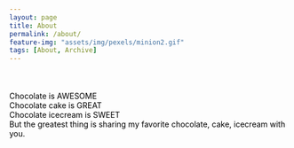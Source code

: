 ```yaml
---
layout: page
title: About
permalink: /about/
feature-img: "assets/img/pexels/minion2.gif"
tags: [About, Archive]
---
```

<style>
 a { 
  color:black;}
</style>
<h4><a A girl who loves robots, art, people, book, volunteering, and music.</a></h4><br>

Chocolate is AWESOME<br>
Chocolate cake is GREAT<br>
Chocolate icecream is SWEET<br>
But the greatest thing is sharing my favorite chocolate, cake, icecream with you.<br>
